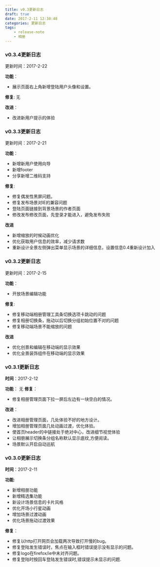 ```yaml
---
title: v0.3更新日志
draft: true
date: 2017-2-11 12:30:48
categories: 更新日志
tags: 
    - release-note
    - 相册
---
```


### v0.3.4更新日志

更新时间：2017-2-22

**功能**： 
* 展示页面右上角新增登陆用户头像和设置。

**修复**: 无

**改进**：
* 改进新用户提示的体验

### v0.3.3更新日志

更新时间：2017-2-21

**功能**： 

* 新增新用户使用向导
* 新增footer
* 分享新增二维码支持

**修复**:

* 修复偶发性黑屏问题。
* 修复发布场景对IE的兼容问题
* 登陆页面链接到背景场景的作者页面
* 修改发布修改页面，先登录才能进入，避免发布失败

**改进**

* 新增缩放的时候动画优化
* 优化获取用户信息的效率，减少请求数
* 重新设计全景左侧弹出菜单显示场景的详细信息，设置信息0.4重新设计加入


### v0.3.2更新日志

更新时间：2017-2-15

**功能**： 
* 开放场景编辑功能

**修复**:
* 修复移动端相册管理工具条切换选项卡跳动的问题
* 修复相册切换条，拖动以后切换分组初始位置不对的问题
* 修复移动端场景不能缩放的问题

**改进**
* 优化创景和编辑在移动端的显示效果
* 优化全景装饰组件在移动端的显示效果


### v0.3.1更新日志

**时间**：2017-2-12

**功能**： 无
**修复**：

* 修复相册管理页面下拉一屏后左边有一块空白的情况。

**改进**：

* 改进相册管理页面，几处体验不好的地方设计。
* 增加相册管理页面几处动画过渡，优化体验。
* 使首页header的中链接处于绝对中心，改进细节视觉体验
* 让相册展示切换条分组名称默认显示底纹,方便阅读。
* 场景默认开启自动巡航

### v0.3.0更新日志

**时间**：2017-2-11

**功能**:

* 新增相册功能
* 新增精选集功能
* 新设计场景信息的卡片风格
* 优化开场小行星动画
* 增加场景过渡动画
* 优化场景拖动过渡效果

**修复**：

* 修复以http打开网页会加载两次导致打开慢的bug。
* 修复登陆发生错误时，焦点在输入框时错误提示没有显示的问题。
* 修复logo在firefox/ie中未对齐问题。
* 修复登陆时按回车登陆发生错误时,错误提示未显示的问题.

